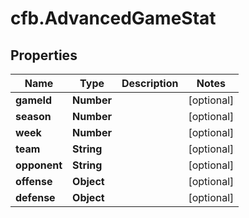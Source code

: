 # cfb.AdvancedGameStat

## Properties
Name | Type | Description | Notes
------------ | ------------- | ------------- | -------------
**gameId** | **Number** |  | [optional] 
**season** | **Number** |  | [optional] 
**week** | **Number** |  | [optional] 
**team** | **String** |  | [optional] 
**opponent** | **String** |  | [optional] 
**offense** | **Object** |  | [optional] 
**defense** | **Object** |  | [optional] 


